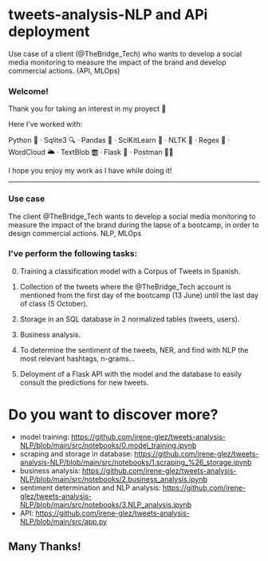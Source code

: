 # tweets-analysis-NLP and APi deployment
Use case of a client (@TheBridge_Tech) who wants to develop a social media monitoring to measure the impact of the brand and develop commercial actions.
(API, MLOps)

### Welcome!

Thank you for taking an interest in my proyect 🙂

Here I've worked with:

Python 🐍 · Sqlite3 🔍 · Pandas 🐼 · SciKitLearn 🥼 · NLTK 📖 · Regex 💬 · WordCloud 🌥 · TextBlob 🆎 · Flask 🦏 · Postman 🐱‍🏍

I hope you enjoy my work as I have while doing it!

--------------------------------------------------------------------------------------------------------------------------------------------------

### Use case
The client @TheBridge_Tech wants to develop a social media monitoring to measure the impact of the brand during the lapse of a bootcamp, in order to design commercial actions.  NLP, MLOps


### I've perform the following tasks:

0. Training a classification model with a Corpus of Tweets in Spanish.

1. Collection of the tweets where the @TheBridge_Tech account is mentioned from the first day of the bootcamp (13 June) until the last day of class (5 October).

2. Storage in an SQL database in 2 normalized tables (tweets, users).

3. Business analysis.

4. To determine the sentiment of the tweets, NER, and find with NLP the most relevant hashtags, n-grams...

5. Deloyment of a Flask API with the model and the database to easily consult the predictions for new tweets.

# Do you want to discover more? 

 - model training: https://github.com/irene-glez/tweets-analysis-NLP/blob/main/src/notebooks/0.model_training.ipynb
 - scraping and storage in database: https://github.com/irene-glez/tweets-analysis-NLP/blob/main/src/notebooks/1.scraping_%26_storage.ipynb
 - business analysis: https://github.com/irene-glez/tweets-analysis-NLP/blob/main/src/notebooks/2.business_analysis.ipynb
 - sentiment determination and NLP analysis: https://github.com/irene-glez/tweets-analysis-NLP/blob/main/src/notebooks/3.NLP_analysis.ipynb
 - API: https://github.com/irene-glez/tweets-analysis-NLP/blob/main/src/app.py


Many Thanks!
--------------------------------------------------------------------------------------------------------------------------------------------------


